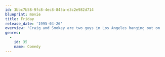 ```yaml
---
id: 3bbc7b58-9fc8-4ec8-845a-e3c2e982d714
blueprint: movie
title: Friday
release_date: '1995-04-26'
overview: 'Craig and Smokey are two guys in Los Angeles hanging out on their porch on a Friday afternoon, smoking and drinking, looking for something to do.'
genres:
  -
    id: 35
    name: Comedy
---
```

